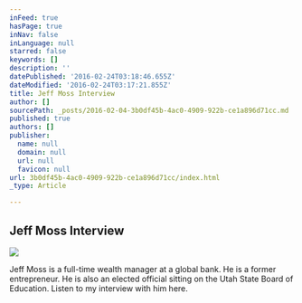 ```yaml
---
inFeed: true
hasPage: true
inNav: false
inLanguage: null
starred: false
keywords: []
description: ''
datePublished: '2016-02-24T03:18:46.655Z'
dateModified: '2016-02-24T03:17:21.855Z'
title: Jeff Moss Interview
author: []
sourcePath: _posts/2016-02-04-3b0df45b-4ac0-4909-922b-ce1a896d71cc.md
published: true
authors: []
publisher:
  name: null
  domain: null
  url: null
  favicon: null
url: 3b0df45b-4ac0-4909-922b-ce1a896d71cc/index.html
_type: Article

---
```

## Jeff Moss Interview
![](https://s3-us-west-2.amazonaws.com/the-grid-img/p/1e5dfca98835e2f72900de63a4700eecdc4d55c7.jpg)

Jeff Moss is a full-time wealth manager at a global bank. He is a former entrepreneur. He is also an elected official sitting on the Utah State Board of Education. Listen to my interview with him here.